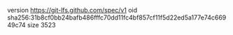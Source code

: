 version https://git-lfs.github.com/spec/v1
oid sha256:31b8cf0bb24bafb486fffc70dd11fc4bf857cf11f5d22ed5a177e74c66949c74
size 3523
